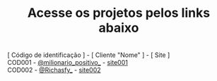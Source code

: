 <h1 align="center">Acesse os projetos pelos links abaixo</h1>
<br>
[ Código de identificação ] - [ Cliente "Nome" ] - [ Site ]
<br>
COD001 - <a href="https://www.instagram.com/milionario_positivo_/">@milionario_positivo_</a> - <a href="https://weslleyrichardi.github.io/Arvore-de-Links-milionario_positivo/">site001</a><br>
COD002 - <a href="https://www.instagram.com/richasfy_/">@Richasfy_</a> - <a href="https://weslleyrichardi.github.io/Richasfy/">site002</a>
